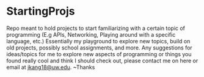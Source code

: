 # StartingProjs
Repo meant to hold projects to start familiarizing with a certain topic of programming (E.g APIs, Networking, Playing around with a specific language, etc.)
Essentially my playground to explore new topics, build on old projects, possibly school assignments, and more. 
Any suggestions for ideas/topics for me to explore new aspects of programming or things you found really cool and think I should check out, please contact me on here or email at jkang18@uw.edu. ~Thanks
